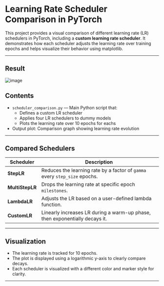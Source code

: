 # Learning Rate Scheduler Comparison in PyTorch

This project provides a visual comparison of different learning rate (LR) schedulers in PyTorch, including a **custom learning rate scheduler**. It demonstrates how each scheduler adjusts the learning rate over training epochs and helps visualize their behavior using matplotlib.

---
## Result
![image](https://github.com/user-attachments/assets/e64e549d-952c-4f65-8fa1-0fb6bfc82301)

## Contents

- `scheduler_comparison.py` — Main Python script that:
  - Defines a custom LR scheduler
  - Applies four LR schedulers to dummy models
  - Plots the learning rate over 10 epochs for eachs
- Output plot: Comparison graph showing learning rate evolution

---

## Compared Schedulers

| Scheduler      | Description |
|----------------|-------------|
| **StepLR**     | Reduces the learning rate by a factor of `gamma` every `step_size` epochs. |
| **MultiStepLR**| Drops the learning rate at specific epoch `milestones`. |
| **LambdaLR**   | Adjusts the LR based on a user-defined lambda function. |
| **CustomLR**   | Linearly increases LR during a warm-up phase, then exponentially decays it. |

---

## Visualization

- The learning rate is tracked for 10 epochs.
- The plot is displayed using a logarithmic y-axis to clearly compare decays.
- Each scheduler is visualized with a different color and marker style for clarity.

---

